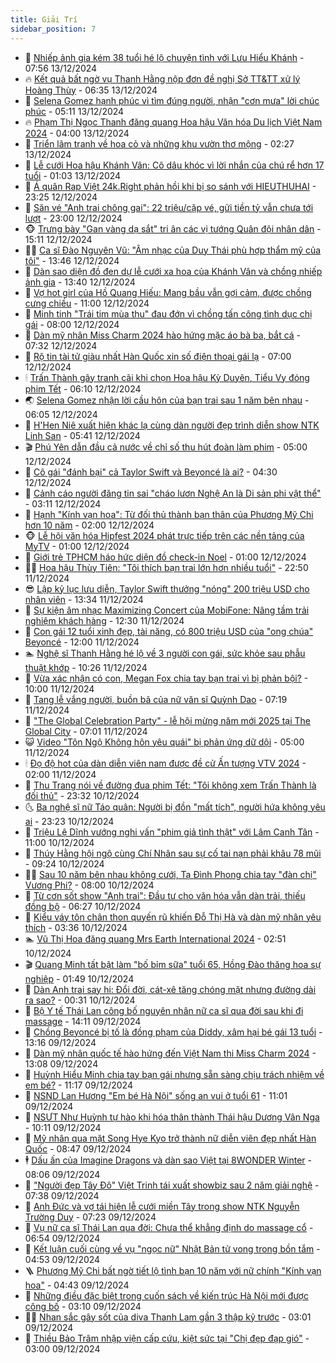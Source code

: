 ```yaml
---
title: Giải Trí
sidebar_position: 7
---
```


<!-- dantri-giai-tri:START -->
- 🤩 [Nhiếp ảnh gia kém 38 tuổi hé lộ chuyện tình với Lưu Hiểu Khánh](https://dantri.com.vn/giai-tri/nhiep-anh-gia-kem-38-tuoi-he-lo-chuyen-tinh-voi-luu-hieu-khanh-20241213144118622.htm) - 07:56 13/12/2024
- 🔥 [Kết quả bất ngờ vụ Thanh Hằng nộp đơn đề nghị Sở TT&amp;TT xử lý Hoàng Thùy](https://dantri.com.vn/giai-tri/ket-qua-bat-ngo-vu-thanh-hang-nop-don-de-nghi-so-tttt-xu-ly-hoang-thuy-20241213120611387.htm) - 06:35 13/12/2024
- 🚀 [Selena Gomez hạnh phúc vì tìm đúng người, nhận &quot;cơn mưa&quot; lời chúc phúc](https://dantri.com.vn/giai-tri/selena-gomez-hanh-phuc-vi-tim-dung-nguoi-nhan-con-mua-loi-chuc-phuc-20241213101430434.htm) - 05:11 13/12/2024
- 🔥 [Phạm Thị Ngọc Thanh đăng quang Hoa hậu Văn hóa Du lịch Việt Nam 2024](https://dantri.com.vn/giai-tri/pham-thi-ngoc-thanh-dang-quang-hoa-hau-van-hoa-du-lich-viet-nam-2024-20241213120805562.htm) - 04:00 13/12/2024
- 🌈 [Triển lãm tranh về hoa cỏ và những khu vườn thơ mộng](https://dantri.com.vn/giai-tri/trien-lam-tranh-ve-hoa-co-va-nhung-khu-vuon-tho-mong-20241213081438120.htm) - 02:27 13/12/2024
- 📝 [Lễ cưới Hoa hậu Khánh Vân: Cô dâu khóc vì lời nhắn của chú rể hơn 17 tuổi](https://dantri.com.vn/giai-tri/le-cuoi-hoa-hau-khanh-van-co-dau-khoc-vi-loi-nhan-cua-chu-re-hon-17-tuoi-20241213064611538.htm) - 01:03 13/12/2024
- 💪 [Á quân Rap Việt 24k.Right phản hồi khi bị so sánh với HIEUTHUHAI](https://dantri.com.vn/giai-tri/a-quan-rap-viet-24kright-phan-hoi-khi-bi-so-sanh-voi-hieuthuhai-20241212212613595.htm) - 23:25 12/12/2024
- 🤡 [Săn vé &quot;Anh trai chông gai&quot;: 22 triệu/cặp vé, gửi tiền tỷ vẫn chưa tới lượt](https://dantri.com.vn/giai-tri/san-ve-anh-trai-chong-gai-22-trieucap-ve-gui-tien-ty-van-chua-toi-luot-20241212130359421.htm) - 23:00 12/12/2024
- 🐵 [Trưng bày &quot;Gan vàng dạ sắt&quot; tri ân các vị tướng Quân đội nhân dân](https://dantri.com.vn/giai-tri/trung-bay-gan-vang-da-sat-tri-an-cac-vi-tuong-quan-doi-nhan-dan-20241212183013890.htm) - 15:11 12/12/2024
- 🧑‍🏫 [Ca sĩ Đào Nguyên Vũ: &quot;Âm nhạc của Duy Thái phù hợp thẩm mỹ của tôi&quot;](https://dantri.com.vn/giai-tri/ca-si-dao-nguyen-vu-am-nhac-cua-duy-thai-phu-hop-tham-my-cua-toi-20241212184403914.htm) - 13:46 12/12/2024
- 💂 [Dàn sao diện đồ đen dự lễ cưới xa hoa của Khánh Vân và chồng nhiếp ảnh gia](https://dantri.com.vn/giai-tri/dan-sao-dien-do-den-du-le-cuoi-xa-hoa-cua-khanh-van-va-chong-nhiep-anh-gia-20241212181245890.htm) - 13:40 12/12/2024
- 🤠 [Vợ hot girl của Hồ Quang Hiếu: Mang bầu vẫn gợi cảm, được chồng cưng chiều](https://dantri.com.vn/giai-tri/vo-hot-girl-cua-ho-quang-hieu-mang-bau-van-goi-cam-duoc-chong-cung-chieu-20241211131439116.htm) - 11:00 12/12/2024
- 🫶 [Minh tinh &quot;Trái tim mùa thu&quot; đau đớn vì chồng tấn công tình dục chị gái](https://dantri.com.vn/giai-tri/minh-tinh-trai-tim-mua-thu-dau-don-vi-chong-tan-cong-tinh-duc-chi-gai-20241212111145791.htm) - 08:00 12/12/2024
- 🦏 [Dàn mỹ nhân Miss Charm 2024 hào hứng mặc áo bà ba, bắt cá](https://dantri.com.vn/giai-tri/dan-my-nhan-miss-charm-2024-hao-hung-mac-ao-ba-ba-bat-ca-20241212135726260.htm) - 07:32 12/12/2024
- 🧰 [Rộ tin tài tử giàu nhất Hàn Quốc xin số điện thoại gái lạ](https://dantri.com.vn/giai-tri/ro-tin-tai-tu-giau-nhat-han-quoc-xin-so-dien-thoai-gai-la-20241212092203534.htm) - 07:00 12/12/2024
- 🕯 [Trấn Thành gây tranh cãi khi chọn Hoa hậu Kỳ Duyên, Tiểu Vy đóng phim Tết](https://dantri.com.vn/giai-tri/tran-thanh-gay-tranh-cai-khi-chon-hoa-hau-ky-duyen-tieu-vy-dong-phim-tet-20241212114434078.htm) - 06:10 12/12/2024
- 🌏 [Selena Gomez nhận lời cầu hôn của bạn trai sau 1 năm bên nhau](https://dantri.com.vn/giai-tri/selena-gomez-nhan-loi-cau-hon-cua-ban-trai-sau-1-nam-ben-nhau-20241212123102081.htm) - 06:05 12/12/2024
- 🌈 [H&#39;Hen Niê xuất hiện khác lạ cùng dàn người đẹp trình diễn show NTK Linh San](https://dantri.com.vn/giai-tri/hhen-nie-xuat-hien-khac-la-cung-dan-nguoi-dep-trinh-dien-show-ntk-linh-san-20241212152038024.htm) - 05:41 12/12/2024
- 🎬 [Phú Yên dẫn đầu cả nước về chỉ số thu hút đoàn làm phim](https://dantri.com.vn/giai-tri/phu-yen-dan-dau-ca-nuoc-ve-chi-so-thu-hut-doan-lam-phim-20241212115001807.htm) - 05:00 12/12/2024
- 👀 [Cô gái &quot;đánh bại&quot; cả Taylor Swift và Beyoncé là ai?](https://dantri.com.vn/giai-tri/co-gai-danh-bai-ca-taylor-swift-va-beyonce-la-ai-20241212102613530.htm) - 04:30 12/12/2024
- 🧰 [Cảnh cáo người đăng tin sai &quot;cháo lươn Nghệ An là Di sản phi vật thể&quot;](https://dantri.com.vn/giai-tri/canh-cao-nguoi-dang-tin-sai-chao-luon-nghe-an-la-di-san-phi-vat-the-20241212095521483.htm) - 03:11 12/12/2024
- 🧰 [Hạnh &quot;Kính vạn hoa&quot;: Từ đối thủ thành bạn thân của Phương Mỹ Chi hơn 10 năm](https://dantri.com.vn/giai-tri/hanh-kinh-van-hoa-tu-doi-thu-thanh-ban-than-cua-phuong-my-chi-hon-10-nam-20241211165614953.htm) - 02:00 12/12/2024
- 🐵 [Lễ hội văn hóa Hipfest 2024 phát trực tiếp trên các nền tảng của MyTV](https://dantri.com.vn/giai-tri/le-hoi-van-hoa-hipfest-2024-phat-truc-tiep-tren-cac-nen-tang-cua-mytv-20241211172454371.htm) - 01:00 12/12/2024
- 🐘 [Giới trẻ TPHCM háo hức diện đồ check-in Noel](https://dantri.com.vn/giai-tri/gioi-tre-tphcm-hao-huc-dien-do-check-in-noel-20241206132909232.htm) - 01:00 12/12/2024
- 🧑‍💻 [Hoa hậu Thùy Tiên: &quot;Tôi thích bạn trai lớn hơn nhiều tuổi&quot;](https://dantri.com.vn/giai-tri/hoa-hau-thuy-tien-toi-thich-ban-trai-lon-hon-nhieu-tuoi-20241204202147825.htm) - 22:50 11/12/2024
- 😎 [Lập kỷ lục lưu diễn, Taylor Swift thưởng &quot;nóng&quot; 200 triệu USD cho nhân viên](https://dantri.com.vn/giai-tri/lap-ky-luc-luu-dien-taylor-swift-thuong-nong-200-trieu-usd-cho-nhan-vien-20241211115031770.htm) - 13:34 11/12/2024
- 🧰 [Sự kiện âm nhạc Maximizing Concert của MobiFone: Nâng tầm trải nghiệm khách hàng](https://dantri.com.vn/giai-tri/su-kien-am-nhac-maximizing-concert-cua-mobifone-nang-tam-trai-nghiem-khach-hang-20241211171235573.htm) - 12:30 11/12/2024
- 🧰 [Con gái 12 tuổi xinh đẹp, tài năng, có 800 triệu USD của &quot;ong chúa&quot; Beyoncé](https://dantri.com.vn/giai-tri/con-gai-12-tuoi-xinh-dep-tai-nang-co-800-trieu-usd-cua-ong-chua-beyonce-20241211101114319.htm) - 12:00 11/12/2024
- 🏊 [Nghệ sĩ Thanh Hằng hé lộ về 3 người con gái, sức khỏe sau phẫu thuật khớp](https://dantri.com.vn/giai-tri/nghe-si-thanh-hang-he-lo-ve-3-nguoi-con-gai-suc-khoe-sau-phau-thuat-khop-20241211164613548.htm) - 10:26 11/12/2024
- 🌋 [Vừa xác nhận có con, Megan Fox chia tay bạn trai vì bị phản bội?](https://dantri.com.vn/giai-tri/vua-xac-nhan-co-con-megan-fox-chia-tay-ban-trai-vi-bi-phan-boi-20241211105551591.htm) - 10:00 11/12/2024
- 🔭 [Tang lễ vắng người, buồn bã của nữ văn sĩ Quỳnh Dao](https://dantri.com.vn/giai-tri/tang-le-vang-nguoi-buon-ba-cua-nu-van-si-quynh-dao-20241211140519650.htm) - 07:19 11/12/2024
- 📝 [&quot;The Global Celebration Party&quot; - lễ hội mừng năm mới 2025 tại The Global City](https://dantri.com.vn/giai-tri/the-global-celebration-party-le-hoi-mung-nam-moi-2025-tai-the-global-city-20241211122312251.htm) - 07:01 11/12/2024
- 😺 [Video &quot;Tôn Ngộ Không hôn yêu quái&quot; bị phản ứng dữ dội](https://dantri.com.vn/giai-tri/video-ton-ngo-khong-hon-yeu-quai-bi-phan-ung-du-doi-20241211090424748.htm) - 05:00 11/12/2024
- 🕯 [Đọ độ hot của dàn diễn viên nam được đề cử Ấn tượng VTV 2024](https://dantri.com.vn/giai-tri/do-do-hot-cua-dan-dien-vien-nam-duoc-de-cu-an-tuong-vtv-2024-20241211070630094.htm) - 02:00 11/12/2024
- 🦄 [Thu Trang nói về đường đua phim Tết: &quot;Tôi không xem Trấn Thành là đối thủ&quot;](https://dantri.com.vn/giai-tri/thu-trang-noi-ve-duong-dua-phim-tet-toi-khong-xem-tran-thanh-la-doi-thu-20241211054325144.htm) - 23:32 10/12/2024
- 🌜 [Ba nghệ sĩ nữ Táo quân: Người bị đồn &quot;mất tích&quot;, người hứa không yêu ai](https://dantri.com.vn/giai-tri/ba-nghe-si-nu-tao-quan-nguoi-bi-don-mat-tich-nguoi-hua-khong-yeu-ai-20241209001701710.htm) - 23:23 10/12/2024
- 👹 [Triệu Lệ Dĩnh vướng nghi vấn &quot;phim giả tình thật&quot; với Lâm Canh Tân](https://dantri.com.vn/giai-tri/trieu-le-dinh-vuong-nghi-van-phim-gia-tinh-that-voi-lam-canh-tan-20241210111617325.htm) - 11:00 10/12/2024
- 🚀 [Thúy Hằng hội ngộ cùng Chí Nhân sau sự cố tai nạn phải khâu 78 mũi](https://dantri.com.vn/giai-tri/thuy-hang-hoi-ngo-cung-chi-nhan-sau-su-co-tai-nan-phai-khau-78-mui-20241210140617505.htm) - 09:24 10/12/2024
- 🧑‍💻 [Sau 10 năm bên nhau không cưới, Tạ Đình Phong chia tay &quot;đàn chị&quot; Vương Phi?](https://dantri.com.vn/giai-tri/sau-10-nam-ben-nhau-khong-cuoi-ta-dinh-phong-chia-tay-dan-chi-vuong-phi-20241210115809748.htm) - 08:00 10/12/2024
- 🦩 [Từ cơn sốt show &quot;Anh trai&quot;: Đầu tư cho văn hóa vẫn dàn trải, thiếu đồng bộ](https://dantri.com.vn/giai-tri/tu-con-sot-show-anh-trai-dau-tu-cho-van-hoa-van-dan-trai-thieu-dong-bo-20241210123505764.htm) - 06:27 10/12/2024
- 💫 [Kiểu váy tôn chân thon quyến rũ khiến Đỗ Thị Hà và dàn mỹ nhân yêu thích](https://dantri.com.vn/giai-tri/kieu-vay-ton-chan-thon-quyen-ru-khien-do-thi-ha-va-dan-my-nhan-yeu-thich-20241204203133109.htm) - 03:36 10/12/2024
- 🏊 [Vũ Thị Hoa đăng quang Mrs Earth International 2024](https://dantri.com.vn/giai-tri/vu-thi-hoa-dang-quang-mrs-earth-international-2024-20241210005917867.htm) - 02:51 10/12/2024
- 🎬 [Quang Minh tất bật làm &quot;bố bỉm sữa&quot; tuổi 65, Hồng Đào thăng hoa sự nghiệp](https://dantri.com.vn/giai-tri/quang-minh-tat-bat-lam-bo-bim-sua-tuoi-65-hong-dao-thang-hoa-su-nghiep-20241210071224525.htm) - 01:49 10/12/2024
- 💃 [Dàn Anh trai say hi: Đổi đời, cát-xê tăng chóng mặt nhưng đường dài ra sao?](https://dantri.com.vn/giai-tri/dan-anh-trai-say-hi-doi-doi-cat-xe-tang-chong-mat-nhung-duong-dai-ra-sao-20241205174857456.htm) - 00:31 10/12/2024
- 🌊 [Bộ Y tế Thái Lan công bố nguyên nhân nữ ca sĩ qua đời sau khi đi massage](https://dantri.com.vn/giai-tri/bo-y-te-thai-lan-cong-bo-nguyen-nhan-nu-ca-si-qua-doi-sau-khi-di-massage-20241209210217904.htm) - 14:11 09/12/2024
- 🧰 [Chồng Beyoncé bị tố là đồng phạm của Diddy, xâm hại bé gái 13 tuổi](https://dantri.com.vn/giai-tri/chong-beyonce-bi-to-la-dong-pham-cua-diddy-xam-hai-be-gai-13-tuoi-20241209192944873.htm) - 13:16 09/12/2024
- 🦣 [Dàn mỹ nhân quốc tế hào hứng đến Việt Nam thi Miss Charm 2024](https://dantri.com.vn/giai-tri/dan-my-nhan-quoc-te-hao-hung-den-viet-nam-thi-miss-charm-2024-20241209194724042.htm) - 13:08 09/12/2024
- 🥷 [Huỳnh Hiểu Minh chia tay bạn gái nhưng sẵn sàng chịu trách nhiệm về em bé?](https://dantri.com.vn/giai-tri/huynh-hieu-minh-chia-tay-ban-gai-nhung-san-sang-chiu-trach-nhiem-ve-em-be-20241209100043858.htm) - 11:17 09/12/2024
- 🦏 [NSND Lan Hương &quot;Em bé Hà Nội&quot; sống an vui ở tuổi 61](https://dantri.com.vn/giai-tri/nsnd-lan-huong-em-be-ha-noi-song-an-vui-o-tuoi-61-20241209123015287.htm) - 11:01 09/12/2024
- 🫶 [NSƯT Như Huỳnh tự hào khi hóa thân thành Thái hậu Dương Vân Nga](https://dantri.com.vn/giai-tri/nsut-nhu-huynh-tu-hao-khi-hoa-than-thanh-thai-hau-duong-van-nga-20241209123324552.htm) - 10:11 09/12/2024
- 💼 [Mỹ nhân qua mặt Song Hye Kyo trở thành nữ diễn viên đẹp nhất Hàn Quốc](https://dantri.com.vn/giai-tri/my-nhan-qua-mat-song-hye-kyo-tro-thanh-nu-dien-vien-dep-nhat-han-quoc-20241209111940761.htm) - 08:47 09/12/2024
- 🕴 [Dấu ấn của Imagine Dragons và dàn sao Việt tại 8WONDER Winter](https://dantri.com.vn/giai-tri/dau-an-cua-imagine-dragons-va-dan-sao-viet-tai-8wonder-winter-20241209144457661.htm) - 08:06 09/12/2024
- 🐲 [&quot;Người đẹp Tây Đô&quot; Việt Trinh tái xuất showbiz sau 2 năm giải nghệ](https://dantri.com.vn/giai-tri/nguoi-dep-tay-do-viet-trinh-tai-xuat-showbiz-sau-2-nam-giai-nghe-20241209113752517.htm) - 07:38 09/12/2024
- 🐘 [Anh Đức và vợ tái hiện lễ cưới miền Tây trong show NTK Nguyễn Trường Duy](https://dantri.com.vn/giai-tri/anh-duc-va-vo-tai-hien-le-cuoi-mien-tay-trong-show-ntk-nguyen-truong-duy-20241209133401254.htm) - 07:23 09/12/2024
- 🤭 [Vụ nữ ca sĩ Thái Lan qua đời: Chưa thể khẳng định do massage cổ](https://dantri.com.vn/giai-tri/vu-nu-ca-si-thai-lan-qua-doi-chua-the-khang-dinh-do-massage-co-20241209132511582.htm) - 06:54 09/12/2024
- 💯 [Kết luận cuối cùng về vụ &quot;ngọc nữ&quot; Nhật Bản tử vong trong bồn tắm](https://dantri.com.vn/giai-tri/ket-luan-cuoi-cung-ve-vu-ngoc-nu-nhat-ban-tu-vong-trong-bon-tam-20241209090652633.htm) - 04:53 09/12/2024
- 🪜 [Phương Mỹ Chi bất ngờ tiết lộ tình bạn 10 năm với nữ chính &quot;Kính vạn hoa&quot;](https://dantri.com.vn/giai-tri/phuong-my-chi-bat-ngo-tiet-lo-tinh-ban-10-nam-voi-nu-chinh-kinh-van-hoa-20241209100153608.htm) - 04:43 09/12/2024
- 👹 [Những điều đặc biệt trong cuốn sách về kiến trúc Hà Nội mới được công bố](https://dantri.com.vn/giai-tri/nhung-dieu-dac-biet-trong-cuon-sach-ve-kien-truc-ha-noi-moi-duoc-cong-bo-20241208134639454.htm) - 03:10 09/12/2024
- 🧑‍🏫 [Nhan sắc gây sốt của diva Thanh Lam gần 3 thập kỷ trước](https://dantri.com.vn/giai-tri/nhan-sac-gay-sot-cua-diva-thanh-lam-gan-3-thap-ky-truoc-20241207093830284.htm) - 03:01 09/12/2024
- 🐘 [Thiều Bảo Trâm nhập viện cấp cứu, kiệt sức tại &quot;Chị đẹp đạp gió&quot;](https://dantri.com.vn/giai-tri/thieu-bao-tram-nhap-vien-cap-cuu-kiet-suc-tai-chi-dep-dap-gio-20241209080503790.htm) - 03:00 09/12/2024<!-- dantri-giai-tri:END -->
